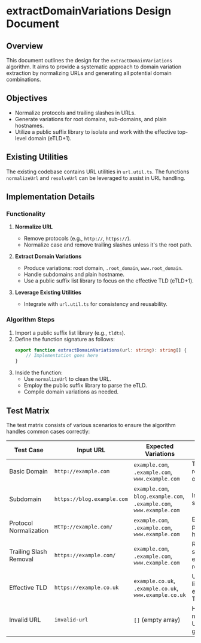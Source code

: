 # extractDomainVariations Design Document

## Overview
This document outlines the design for the `extractDomainVariations` algorithm. It aims to provide a systematic approach to domain variation extraction by normalizing URLs and generating all potential domain combinations.

## Objectives
- Normalize protocols and trailing slashes in URLs.
- Generate variations for root domains, sub-domains, and plain hostnames.
- Utilize a public suffix library to isolate and work with the effective top-level domain (eTLD+1).

## Existing Utilities
The existing codebase contains URL utilities in `url.util.ts`. The functions `normalizeUrl` and `resolveUrl` can be leveraged to assist in URL handling.

## Implementation Details

### Functionality
1. **Normalize URL**
   - Remove protocols (e.g., `http://`, `https://`).
   - Normalize case and remove trailing slashes unless it's the root path.

2. **Extract Domain Variations**
   - Produce variations: root domain, `.root_domain`, `www.root_domain`.
   - Handle subdomains and plain hostname.
   - Use a public suffix list library to focus on the effective TLD (eTLD+1).

3. **Leverage Existing Utilities**
   - Integrate with `url.util.ts` for consistency and reusability.

### Algorithm Steps
1. Import a public suffix list library (e.g., `tldts`).
2. Define the function signature as follows:
   ```typescript
   export function extractDomainVariations(url: string): string[] {
       // Implementation goes here
   }
   ```
3. Inside the function:
   - Use `normalizeUrl` to clean the URL.
   - Employ the public suffix library to parse the eTLD.
   - Compile domain variations as needed.

## Test Matrix
The test matrix consists of various scenarios to ensure the algorithm handles common cases correctly:

| Test Case                          | Input URL                               | Expected Variations                                          | Notes                                 |
|------------------------------------|-----------------------------------------|--------------------------------------------------------------|---------------------------------------|
| Basic Domain                       | `http://example.com`                    | `example.com`, `.example.com`, `www.example.com`            | Test with root domain only            |
| Subdomain                          | `https://blog.example.com`              | `example.com`, `blog.example.com`, `.example.com`, `www.example.com` | Include subdomains                  |
| Protocol Normalization             | `HtTp://example.com/`                   | `example.com`, `.example.com`, `www.example.com`            | Ensure protocol is handled           |
| Trailing Slash Removal             | `https://example.com/`                  | `example.com`, `.example.com`, `www.example.com`            | Remove slashes except for root       |
| Effective TLD                      | `https://example.co.uk`                 | `example.co.uk`, `.example.co.uk`, `www.example.co.uk`      | Utilize library for effective TLD    |
| Invalid URL                        | `invalid-url`                           | `[]` (empty array)                                          | Handle malformed URLs gracefully     |
